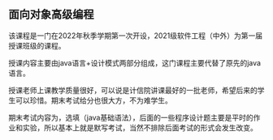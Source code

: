 ## 面向对象高级编程
该课程是一门在2022年秋季学期第一次开设，2021级软件工程（中外）为第一届授课班级的课程。

授课内容主要由java语言+设计模式两部分组成，这门课程主要代替了原先的java语言。

授课老师上课教学质量很好，可以说是计信院讲课最好的一批老师，希望后来的学生可以珍惜。期末考试给分也很大方，不为难学生。

期末考试内容为，选填（java基础语法），后面的一些程序设计题主要是平时的作业和实验，所以基本上就是默写考试，当然不排除后面考试的形式会发生改变。
